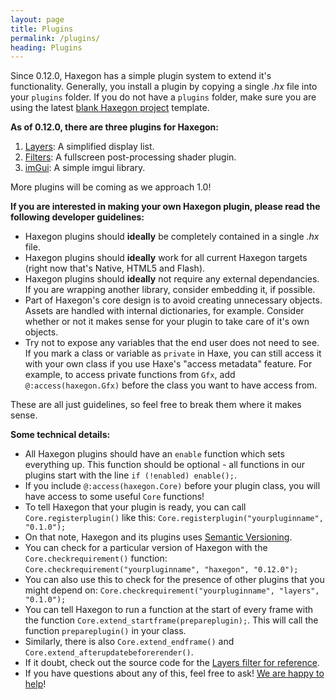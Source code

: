 ```yaml
---
layout: page
title: Plugins
permalink: /plugins/
heading: Plugins
---
```


Since 0.12.0, Haxegon has a simple plugin system to extend it's functionality. Generally, you install a plugin by copying a single _.hx_ file into your `plugins` folder. If you do not have a `plugins` folder, make sure you are using the latest [blank Haxegon project](https://github.com/haxegon/haxegon/raw/master/blankproject.zip) template.

**As of 0.12.0, there are three plugins for Haxegon:**

1. [Layers](https://github.com/haxegon/plugin_layers): A simplified display list.
2. [Filters](https://github.com/haxegon/plugin_filters): A fullscreen post-processing shader plugin.
3. [imGui](https://github.com/haxegon/plugin_imgui): A simple imgui library.

More plugins will be coming as we approach 1.0!

**If you are interested in making your own Haxegon plugin, please read the following developer guidelines:**

- Haxegon plugins should **ideally** be completely contained in a single _.hx_ file.
- Haxegon plugins should **ideally** work for all current Haxegon targets (right now that's Native, HTML5 and Flash).
- Haxegon plugins should **ideally** not require any external dependancies. If you are wrapping another library, consider embedding it, if possible.
- Part of Haxegon's core design is to avoid creating unnecessary objects. Assets are handled with internal dictionaries, for example. Consider whether or not it makes sense for your plugin to take care of it's own objects.
- Try not to expose any variables that the end user does not need to see. If you mark a class or variable as `private` in Haxe, you can still access it with your own class if you use Haxe's "access metadata" feature. For example, to access private functions from `Gfx`, add `@:access(haxegon.Gfx)` before the class you want to have access from.

These are all just guidelines, so feel free to break them where it makes sense.

**Some technical details:**

- All Haxegon plugins should have an `enable` function which sets everything up. This function should be optional - all functions in our plugins start with the line `if (!enabled) enable();`.
- If you include `@:access(haxegon.Core)` before your plugin class, you will have access to some useful `Core` functions!
- To tell Haxegon that your plugin is ready, you can call `Core.registerplugin()` like this: `Core.registerplugin("yourpluginname", "0.1.0");`
- On that note, Haxegon and its plugins uses [Semantic Versioning](https://semver.org).
- You can check for a particular version of Haxegon with the `Core.checkrequirement()` function: `Core.checkrequirement("yourpluginname", "haxegon", "0.12.0");`
- You can also use this to check for the presence of other plugins that you might depend on: `Core.checkrequirement("yourpluginname", "layers", "0.1.0");`
- You can tell Haxegon to run a function at the start of every frame with the function `Core.extend_startframe(prepareplugin);`. This will call the function `prepareplugin()` in your class.
- Similarly, there is also `Core.extend_endframe()` and `Core.extend_afterupdatebeforerender()`.
- If it doubt, check out the source code for the [Layers filter for reference](https://github.com/haxegon/plugin_layers/blob/master/plugins/Layer.hx).
- If you have questions about any of this, feel free to ask! [We are happy to help](https://twitter.com/terrycavanagh/)!